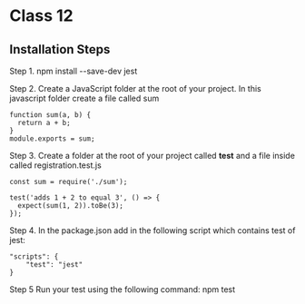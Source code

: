 # Class 12

## Installation Steps
Step 1.
npm install --save-dev jest

Step 2.
Create a JavaScript folder at the root of your project. In this javascript folder create a file called sum
```
function sum(a, b) {
  return a + b;
}
module.exports = sum;
```

Step 3. 
Create a folder at the root of your project called __test__ and a file inside called registration.test.js
```
const sum = require('./sum');

test('adds 1 + 2 to equal 3', () => {
  expect(sum(1, 2)).toBe(3);
});
```

Step 4.
In the package.json add in the following script which contains test of jest:
```
"scripts": {
    "test": "jest"
}
```

Step 5
Run your test using the following command:
npm test

